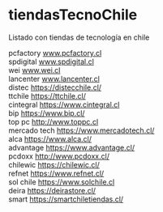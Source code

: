 # tiendasTecnoChile

Listado con tiendas de tecnología en chile

pcfactory www.pcfactory.cl   
spdigital www.spdigital.cl   
wei www.wei.cl   
lancenter www.lancenter.cl   
distec https://distecchile.cl/   
ttchile https://ttchile.cl/   
cintegral https://www.cintegral.cl   
bip https://www.bip.cl/   
top pc http://www.toppc.cl  
mercado tech https://www.mercadotech.cl/   
alca https://www.alca.cl/   
advantage https://www.advantage.cl/   
pcdoxx http://www.pcdoxx.cl/   
chilewic https://chilewic.cl/   
refnet https://www.refnet.cl/   
sol chile https://www.solchile.cl   
deira https://deirastore.cl/   
smart https://smartchiletiendas.cl/   

